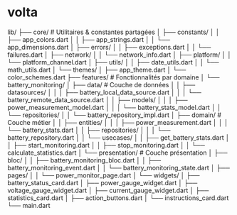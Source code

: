 # volta

lib/
├── core/                           # Utilitaires & constantes partagées
│   ├── constants/
│   │   ├── app_colors.dart
│   │   ├── app_strings.dart
│   │   └── app_dimensions.dart
│   ├── errors/
│   │   ├── exceptions.dart
│   │   └── failures.dart
│   ├── network/
│   │   └── network_info.dart
│   ├── platform/
│   │   └── platform_channel.dart
│   ├── utils/
│   │   ├── date_utils.dart
│   │   └── math_utils.dart
│   └── themes/
│       ├── app_theme.dart
│       └── color_schemes.dart
├── features/                       # Fonctionnalités par domaine
│   └── battery_monitoring/
│       ├── data/                   # Couche de données
│       │   ├── datasources/
│       │   │   ├── battery_local_data_source.dart
│       │   │   └── battery_remote_data_source.dart
│       │   ├── models/
│       │   │   ├── power_measurement_model.dart
│       │   │   └── battery_stats_model.dart
│       │   └── repositories/
│       │       └── battery_repository_impl.dart
│       ├── domain/                 # Couche métier
│       │   ├── entities/
│       │   │   ├── power_measurement.dart
│       │   │   └── battery_stats.dart
│       │   ├── repositories/
│       │   │   └── battery_repository.dart
│       │   └── usecases/
│       │       ├── get_battery_stats.dart
│       │       ├── start_monitoring.dart
│       │       ├── stop_monitoring.dart
│       │       └── calculate_statistics.dart
│       └── presentation/           # Couche présentation
│           ├── bloc/
│           │   ├── battery_monitoring_bloc.dart
│           │   ├── battery_monitoring_event.dart
│           │   └── battery_monitoring_state.dart
│           ├── pages/
│           │   └── power_monitor_page.dart
│           └── widgets/
│               ├── battery_status_card.dart
│               ├── power_gauge_widget.dart
│               ├── voltage_gauge_widget.dart
│               ├── current_gauge_widget.dart
│               ├── statistics_card.dart
│               ├── action_buttons.dart
│               └── instructions_card.dart
└── main.dart